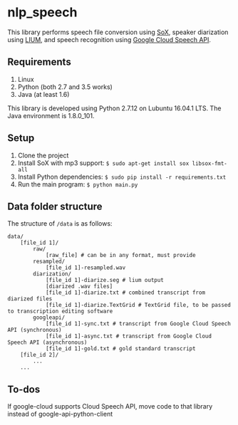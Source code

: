 # nlp_speech
This library performs speech file conversion using [SoX](http://sox.sourceforge.net), speaker diarization using [LIUM](http://www-lium.univ-lemans.fr/diarization/doku.php/), and speech recognition using [Google Cloud Speech API](https://cloud.google.com/speech/).

## Requirements

1. Linux
1. Python (both 2.7 and 3.5 works)
1. Java (at least 1.6)

This library is developed using Python 2.7.12 on Lubuntu 16.04.1 LTS. The Java environment is 1.8.0_101.

## Setup

1. Clone the project
1. Install SoX with mp3 support: `$ sudo apt-get install sox libsox-fmt-all`
1. Install Python dependencies: `$ sudo pip install -r requirements.txt`
1. Run the main program: `$ python main.py`

## Data folder structure

The structure of `/data` is as follows:

```
data/
    [file_id 1]/
        raw/
            [raw_file] # can be in any format, must provide
        resampled/
            [file_id 1]-resampled.wav
        diarization/
            [file_id 1]-diarize.seg # lium output
            [diarized .wav files]
            [file_id 1]-diarize.txt # combined transcript from diarized files
            [file_id 1]-diarize.TextGrid # TextGrid file, to be passed to transcription editing software
        googleapi/
            [file_id 1]-sync.txt # transcript from Google Cloud Speech API (synchronous)
            [file_id 1]-async.txt # transcript from Google Cloud Speech API (asynchronous)
            [file_id 1]-gold.txt # gold standard transcript
    [file_id 2]/
        ...
    ...
```

## To-dos

If google-cloud supports Cloud Speech API, move code to that library instead of google-api-python-client
